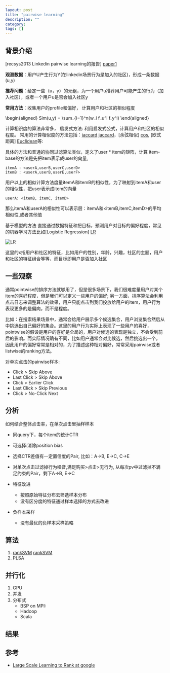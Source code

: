 ```yaml
---
layout: post
title: "pairwise learning"
description: ""
category: 
tags: []
---
```


## 背景介绍

[recsys2013 Linkedin pairwise learning的报告] [paper1]

**观测数据**：用户U产生行为Y(在linkedin场景行为是加入的社区)，形成一条数据(u,y)

**推荐问题**：给定一些（u，y）的元组，为一个用户u推荐用户可能产生的行为（加入社区），或者一个用户u是否会加入社区y

**常用方法**：收集用户的profile和偏好， 计算用户和社区的相似程度

\begin{aligned}
Sim(u,y) = \sum_{i=1}^n(w_i f_u\^i f_y\^i)
\end{aligned} 

计算相识度的算法非常多，
启发式方法: 利用启发式公式，计算用户和社区的相似程度。
常用的计算相似度的方法包括：[jaccard] [jaccard]，[余弦相似] [cos], [欧式距离] [Euclidean]等:

具体的方法和普通的协同过滤算法类似，定义了user * item的矩阵，计算
item-base的方法是先把item表示成user的向量, 

    itemA : <userA,userB,userC,userD>
    itemB : <userA,userB,userE,userF>

用户以上的相似计算方法度量itemA和itemB的相似性，为了映射到itemA和user的相似性，把user表示成item的向量

    userA: <itemB, itemC, itemD>

那么itemA和userA的相似性可以表示层：itemA和<itemB,itemC,itemD>的平均相似性,或者其他值

基于模型的方法 直接通过数据特征和把目标，预测用户对目标的偏好程度，常见的机器学习方法比如[Logistic Regression] [LR]

![LR](http://upload.wikimedia.org/math/8/a/9/8a9c21e683de89ddb61f15262ee9fd3a.png)

这里的x指用户和社区的特征，比如用户的性别，年龄，兴趣，社区的主题，用户和社区的特征组合等等，而目标即用户是否加入社区

## 一些观察

通常pointwise的排序方法就够用了，但是很多场景下，我们很难度量用户对某个item的喜好程度，但是我们可以定义一些用户的偏好;
另一方面，排序算法会利用点击日志来调整算法的效果，用户只能点击到我们投放给用户的item，用户行为表现更多的是偏向，而不是程度。

比如：在搜索结果场景中，通常会给用户展示多个候选集合，用户浏览集合然后从中挑选出自己偏好的集合。这里的用户行为实际上表现了一些用户的喜好，
pointwise的假设是用户的喜好是全局的，用户对候选的表现是独立，不会受到前后的影响。而实际情况确有不同，比如用户通常会对比候选，然后挑选出一个。
因此用户的偏好常常是相对的，为了描述这种相对偏好，常常采用pairwise或者listwise的ranking方法。 

对单次点击的pairwise样本:

- Click > Skip Above
- Last Click > Skip Above
- Click > Earlier Click
- Last Click > Skip Previous
- Click > No-Click Next


## 分析

如何结合整体点击率，在单次点击里抽样样本

- 同query下，每个item的统计CTR
- 可选择:消除position bias
- 选择CTR差值有一定置信度的Pair, 比如：A->B, E->C, C->E
- 对单次点击过滤掉行为噪音,满足购买>点击>无行为, 从每次pv中过滤掉不满足约束的Pair，剩下A->B, E->C
- 特征改进

    - 按照原始特征分布去筛选样本分布
    - 没有区分度的特征通过样本选择的方式去改进

- 负样本采样
    - 没有最优的负样本采样策略

## 算法

1. [rankSVM] [rankSVM]
2. PLSA

## 并行化

1. GPU
2. 并发
3. 分布式
   - BSP on MPI:
   - Hadoop
   - Scala

## 结果

## 参考

- [Large Scale Learning to Rank at google](http://static.googleusercontent.com/external_content/untrusted_dlcp/research.google.com/zh-CN//pubs/archive/35662.pdf)


[paper1]: http://www.slideshare.net/AmitSharma315/pairwise-learning-experiments-with-community-recommendation-on-linkedin
[jaccard]: http://en.wikipedia.org/wiki/Jaccard_index
[LR]: http://en.wikipedia.org/wiki/Logistic_regression
[Euclidean]: http://en.wikipedia.org/wiki/Euclidean_distance#Squared_Euclidean_distance
[cos]: http://en.wikipedia.org/wiki/Cosine_similarity
[rankSVM]: http://www.cs.cornell.edu/people/tj/svm_light/svm_rank.html
